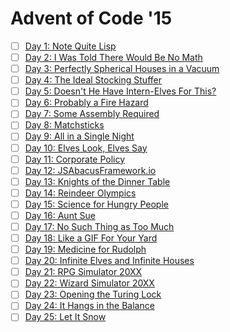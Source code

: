 Advent of Code '15
==================

- [ ] [Day 1: Note Quite Lisp](https://adventofcode.com/2015/day/1)
- [ ] [Day 2: I Was Told There Would Be No Math](https://adventofcode.com/2015/day/2)
- [ ] [Day 3: Perfectly Spherical Houses in a Vacuum](https://adventofcode.com/2015/day/3)
- [ ] [Day 4: The Ideal Stocking Stuffer](https://adventofcode.com/2015/day/4)
- [ ] [Day 5: Doesn't He Have Intern-Elves For This?](https://adventofcode.com/2015/day/5)
- [ ] [Day 6: Probably a Fire Hazard](https://adventofcode.com/2015/day/6)
- [ ] [Day 7: Some Assembly Required](https://adventofcode.com/2015/day/7)
- [ ] [Day 8: Matchsticks](https://adventofcode.com/2015/day/8)
- [ ] [Day 9: All in a Single Night](https://adventofcode.com/2015/day/9)
- [ ] [Day 10: Elves Look, Elves Say](https://adventofcode.com/2015/day/10)
- [ ] [Day 11: Corporate Policy](https://adventofcode.com/2015/day/11)
- [ ] [Day 12: JSAbacusFramework.io](https://adventofcode.com/2015/day/12)
- [ ] [Day 13: Knights of the Dinner Table](https://adventofcode.com/2015/day/13)
- [ ] [Day 14: Reindeer Olympics](https://adventofcode.com/2015/day/14)
- [ ] [Day 15: Science for Hungry People](https://adventofcode.com/2015/day/15)
- [ ] [Day 16: Aunt Sue](https://adventofcode.com/2015/day/16)
- [ ] [Day 17: No Such Thing as Too Much](https://adventofcode.com/2015/day/17)
- [ ] [Day 18: Like a GIF For Your Yard](https://adventofcode.com/2015/day/18)
- [ ] [Day 19: Medicine for Rudolph](https://adventofcode.com/2015/day/19)
- [ ] [Day 20: Infinite Elves and Infinite Houses](https://adventofcode.com/2015/day/20)
- [ ] [Day 21: RPG Simulator 20XX](https://adventofcode.com/2015/day/21)
- [ ] [Day 22: Wizard Simulator 20XX](https://adventofcode.com/2015/day/22)
- [ ] [Day 23: Opening the Turing Lock](https://adventofcode.com/2015/day/23)
- [ ] [Day 24: It Hangs in the Balance](https://adventofcode.com/2015/day/24)
- [ ] [Day 25: Let It Snow](https://adventofcode.com/2015/day/25)
